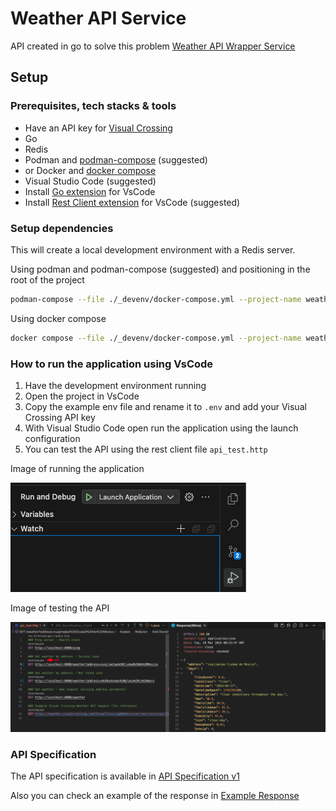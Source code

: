 # Weather API Service

API created in go to solve this problem [Weather API Wrapper Service](https://roadmap.sh/projects/weather-api-wrapper-service)

## Setup

### Prerequisites, tech stacks & tools

- Have an API key for [Visual Crossing](https://www.visualcrossing.com/)
- Go
- Redis
- Podman and [podman-compose](https://github.com/containers/podman-compose) (suggested)
- or Docker and [docker compose](https://docs.docker.com/compose/)
- Visual Studio Code (suggested)
- Install [Go extension](https://marketplace.visualstudio.com/items?itemName=golang.go) for VsCode
- Install [Rest Client extension](https://marketplace.visualstudio.com/items?itemName=humao.rest-client) for VsCode (suggested)

### Setup dependencies

This will create a local development environment with a Redis server.

Using podman and podman-compose (suggested) and positioning in the root of the project

```bash
podman-compose --file ./_devenv/docker-compose.yml --project-name weather-service up -d
```

Using docker compose

```bash
docker compose --file ./_devenv/docker-compose.yml --project-name weather-service up -d
```

### How to run the application using VsCode

1. Have the development environment running
2. Open the project in VsCode
3. Copy the example env file and rename it to `.env` and add your Visual Crossing API key
4. With Visual Studio Code open run the application using the launch configuration
5. You can test the API using the rest client file `api_test.http`

Image of running the application

![Running the application](./_devenv/img/run.png)

Image of testing the API

![Testing the API](./_devenv/img/test1.png)


### API Specification

The API specification is available in [API Specification v1](./API_Specification_v1.yml)

Also you can check an example of the response in [Example Response](./_devenv/example-response.json)